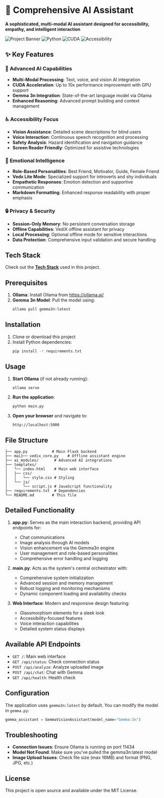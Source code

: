 # 🤖 Comprehensive AI Assistant

**A sophisticated, multi-modal AI assistant designed for accessibility, empathy, and intelligent interaction**

![Project Banner](https://img.shields.io/badge/AI%20Assistant-Multi%20Modal-blue) ![Python](https://img.shields.io/badge/Python-3.8%2B-green) ![CUDA](https://img.shields.io/badge/CUDA-Accelerated-orange) ![Accessibility](https://img.shields.io/badge/Accessibility-First-purple)



## ✨ Key Features

### 🧠 **Advanced AI Capabilities**
- **Multi-Modal Processing**: Text, voice, and vision AI integration
- **CUDA Acceleration**: Up to 10x performance improvement with GPU support
- **Gemma 3n Integration**: State-of-the-art language model via Ollama
- **Enhanced Reasoning**: Advanced prompt building and context management

### ♿ **Accessibility Focus**
- **Vision Assistance**: Detailed scene descriptions for blind users
- **Voice Interaction**: Continuous speech recognition and processing
- **Safety Analysis**: Hazard identification and navigation guidance
- **Screen Reader Friendly**: Optimized for assistive technologies

### 💝 **Emotional Intelligence**
- **Role-Based Personalities**: Best Friend, Motivator, Guide, Female Friend
- **Vedx Lite Mode**: Specialized support for introverts and shy individuals
- **Empathetic Responses**: Emotion detection and supportive communication
- **Markdown Formatting**: Enhanced response readability with proper emphasis

### 🔒 **Privacy & Security**
- **Session-Only Memory**: No persistent conversation storage
- **Offline Capabilities**: VediX offline assistant for privacy
- **Local Processing**: Optional offline mode for sensitive interactions
- **Data Protection**: Comprehensive input validation and secure handling

## Tech Stack
Check out the **[Tech Stack](TECHNICAL_WRITEUP.md)** used in this project.



## Prerequisites

1. **Ollama**: Install Ollama from https://ollama.ai/
2. **Gemma 3n Model**: Pull the model using:
   ```bash
   ollama pull gemma3n:latest
   ```

## Installation

1. Clone or download this project
2. Install Python dependencies:
   ```bash
   pip install -r requirements.txt
   ```

## Usage

1. **Start Ollama** (if not already running):
   ```bash
   ollama serve
   ```

2. **Run the application**:
   ```bash
   python main.py
   ```

3. **Open your browser** and navigate to:
   ```
   http://localhost:5000
   ```

## File Structure

```
├── app.py           # Main Flask backend
├── mai├── vedix_core.py    # Offline assistant engine
├── ai_modules/       # Advanced AI integrations
├── templates/
│   └── index.html    # Main web interface
│   ├── css/
│   │   └── style.css # Styling
│   └── js/
│       └── script.js # JavaScript functionality
├── requirements.txt  # Dependencies
└── README.md        # This file
```

## Detailed Functionality
1. **app.py**: Serves as the main interaction backend, providing API endpoints for:
   - Chat communications
   - Image analysis through AI models
   - Vision enhancement via the Gemma3n engine
   - User management and role-based personalities
   - Comprehensive error handling and logging
2. **main.py**: Acts as the system's central orchestrator with:
   - Comprehensive system initialization
   - Advanced session and memory management
   - Robust logging and monitoring mechanisms
   - Dynamic component loading and availability checks

3. **Web Interface**: Modern and responsive design featuring:
   - Glassmorphism elements for a sleek look
   - Accessibility-focused features
   - Voice interaction capabilities
   - Detailed system status displays

## Available API Endpoints
- `GET /`: Main web interface
- `GET /api/status`: Check connection status
- `POST /api/analyze`: Analyze uploaded image
- `POST /api/chat`: Chat with Gemma
- `GET /api/health`: Health check

## Configuration

The application uses `gemma3n:latest` by default. You can modify the model in `gemma.py`:

```python
gemma_assistant = GemmaVisionAssistant(model_name="Gemma:3n")
```

## Troubleshooting

- **Connection Issues**: Ensure Ollama is running on port 11434
- **Model Not Found**: Make sure you've pulled the gemma3n:latest model
- **Image Upload Issues**: Check file size (max 16MB) and format (PNG, JPG, etc.)

## License

This project is open source and available under the MIT License.
